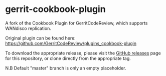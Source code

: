 # gerrit-cookbook-plugin

A fork of the Cookbook Plugin for GerritCodeReview, which supports WANdisco replication.

Original plugin can be found here: https://github.com/GerritCodeReview/plugins_cookbook-plugin

To download the appropriate release, please visit the [GitHub releases](../../releases) page for this repository, or clone directly from the appropriate tag.

N.B
Default "master" branch is only an empty placeholder.

